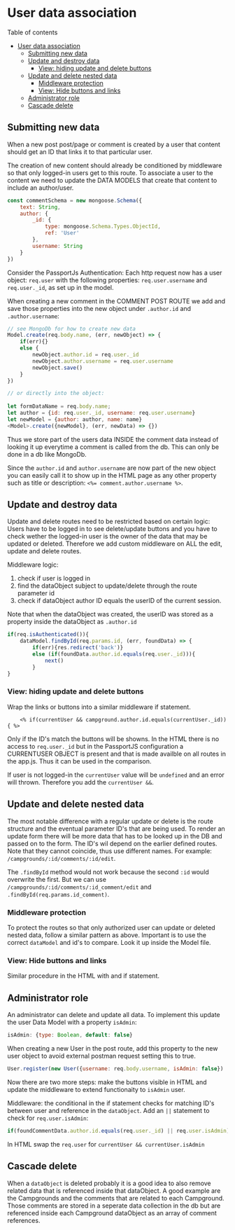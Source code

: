# User data association
Table of contents
- [User data association](#user-data-association)
	- [Submitting new data](#submitting-new-data)
	- [Update and destroy data](#update-and-destroy-data)
		- [View: hiding update and delete buttons](#view-hiding-update-and-delete-buttons)
	- [Update and delete nested data](#update-and-delete-nested-data)
		- [Middleware protection](#middleware-protection)
		- [View: Hide buttons and links](#view-hide-buttons-and-links)
	- [Administrator role](#administrator-role)
	- [Cascade delete](#cascade-delete)
## Submitting new data
When a new post post/page or comment is created by a user that content should get an ID that links it to that particular user.

The creation of new content should already be conditioned by middleware so that only logged-in users get to this route. To associate a user to the content we need to update the DATA MODELS that create that content to include an author/user.
```javascript
const commentSchema = new mongoose.Schema({
   	text: String,
 	author: {
		_id: {
           	type: mongoose.Schema.Types.ObjectId,
            ref: 'User'
        },
        username: String
    }
})
```
Consider the PassportJs Authentication: Each http request now has a user object: `req.user` with the following properties: `req.user.username` and `req.user._id`, as set up in the model. 

When creating a new comment in the COMMENT POST ROUTE we add and save those properties into the new object under `.author.id` and `.author.username`: 
```javascript
// see MongoDb for how to create new data
Model.create(req.body.name, (err, newObject) => {
	if(err){}
	else {
		newObject.author.id = req.user._id
		newObject.author.username = req.user.username
		newObject.save()
	}
})

// or directly into the object:
	
let formDataName = req.body.name; 
let author = {id: req.user._id, username: req.user.username}
let newModel = {author: author, name: name}
<Model>.create({newModel}, (err, newData) => {})
```
Thus we store part of the users data INSIDE the comment data instead of looking it up everytime a comment is called from the db. This can only be done in a db like MongoDb.

Since the `author.id` and `author.username` are now part of the new object you can easily call it to show up in the HTML page as any other property such as title or description:
`<%= comment.author.username %>`.

## Update and destroy data
Update and delete routes need to be restricted based on certain logic: Users have to be logged in to see delete/update buttons and you have to check wether the logged-in user is the owner of the data that may be updated or deleted. Therefore we add custom middleware on ALL the edit, update and delete routes.

Middleware logic:		
1.	check if user is logged in
2.	find the dataObject subject to update/delete through the route parameter id
3. 	check if dataObject author ID equals the userID of the current session. 

Note that when the dataObject was created, the userID was stored as a property inside the dataObject as `.author.id`
```javascript
if(req.isAuthenticated()){
	dataModel.findById(req.params.id, (err, foundData) => { 
		if(err){res.redirect('back')}
		else (if(foundData.author.id.equals(req.user._id))){
			next()
		}
}
```
### View: hiding update and delete buttons
Wrap the links or buttons into a similar middleware if statement. 
```
	<% if(currentUser && campground.author.id.equals(currentUser._id)){ %>
```
Only if the ID's match the buttons will be showns. In the HTML there is no access to `req.user._id` but in the PassportJS configuration a CURRENTUSER OBJECT is present and that is made availble on all routes in the app.js. Thus it can be used in the comparison.
  
If user is not logged-in the `currentUser` value will be `undefined` and an error will thrown. Therefore you add the `currentUser &&`.

## Update and delete nested data
The most notable difference with a regular update or delete is the route structure and the eventual parameter ID's that are being used. To render an update form there will be more data that has to be looked up in the DB and passed on to the form. The ID's wil depend on the earlier defined routes. Note that they cannot coincide, thus use different names. For example:
`/campgrounds/:id/comments/:id/edit`.

The `.findById` method would not work because the second `:id` would overwrite the first. But we can use `/campgrounds/:id/comments/:id_comment/edit` and `.findById(req.params.id_comment)`.

### Middleware protection
To protect the routes so that only authorized user can update or deleted nested data, follow a similar pattern as above. Important is to use the correct `dataModel` and id's to compare. Look it up inside the Model file.

### View: Hide buttons and links
Similar procedure in the HTML with and if statement. 


## Administrator role
An administrator can delete and update all data. To implement this update the user Data Model with a property `isAdmin`: 
```javascript
isAdmin: {type: Boolean, default: false}
```
When creating a new User in the post route, add this property to the new user object to avoid external postman request setting this to true.
```javascript
User.register(new User({username: req.body.username, isAdmin: false})
```
Now there are two more steps: make the buttons visible in HTML and update the middleware to extend functionaity to `isAdmin` user.

Middleware: the conditional in the if statement checks for matching ID's between user and reference in the `dataObject`. Add an `||` statement to check for `req.user.isAdmin`:
```javascript
if(foundCommentData.author.id.equals(req.user._id) || req.user.isAdmin)
```
In HTML swap the `req.user` for `currentUser && currentUser.isAdmin`

## Cascade delete
When a `dataObject` is deleted probably it is a good idea to also remove related data that is referenced inside that dataObject. A good example are the Campgrounds and the comments that are related to each Campground. Those comments are stored in a seperate data collection in the db but are referenced inside each Campground dataObject as an array of comment references.                   